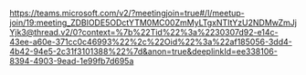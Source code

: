 https://teams.microsoft.com/v2/?meetingjoin=true#/l/meetup-join/19:meeting_ZDBlODE5ODctYTM0MC00ZmMyLTgxNTItYzU2NDMwZmJjYjk3@thread.v2/0?context=%7b%22Tid%22%3a%2230307d92-e14c-43ee-a60e-371cc0c46993%22%2c%22Oid%22%3a%22af185056-3dd4-4b42-94e5-2c31f3101388%22%7d&anon=true&deeplinkId=ee338106-8394-4903-9ead-1e99fb7d695a
